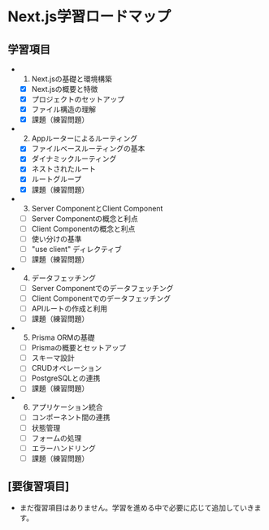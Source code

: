# Next.js学習ロードマップ

## 学習項目

- 1. Next.jsの基礎と環境構築
  - [x] Next.jsの概要と特徴
  - [x] プロジェクトのセットアップ
  - [x] ファイル構造の理解
  - [x] 課題（練習問題）

- 2. Appルーターによるルーティング
  - [x] ファイルベースルーティングの基本
  - [x] ダイナミックルーティング
  - [x] ネストされたルート
  - [x] ルートグループ
  - [x] 課題（練習問題）

- 3. Server ComponentとClient Component
  - [ ] Server Componentの概念と利点
  - [ ] Client Componentの概念と利点
  - [ ] 使い分けの基準
  - [ ] "use client" ディレクティブ
  - [ ] 課題（練習問題）

- 4. データフェッチング
  - [ ] Server Componentでのデータフェッチング
  - [ ] Client Componentでのデータフェッチング
  - [ ] APIルートの作成と利用
  - [ ] 課題（練習問題）

- 5. Prisma ORMの基礎
  - [ ] Prismaの概要とセットアップ
  - [ ] スキーマ設計
  - [ ] CRUDオペレーション
  - [ ] PostgreSQLとの連携
  - [ ] 課題（練習問題）

- 6. アプリケーション統合
  - [ ] コンポーネント間の連携
  - [ ] 状態管理
  - [ ] フォームの処理
  - [ ] エラーハンドリング
  - [ ] 課題（練習問題）

## [要復習項目]

- まだ復習項目はありません。学習を進める中で必要に応じて追加していきます。
